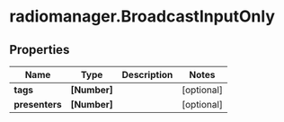 # radiomanager.BroadcastInputOnly

## Properties

Name | Type | Description | Notes
------------ | ------------- | ------------- | -------------
**tags** | **[Number]** |  | [optional] 
**presenters** | **[Number]** |  | [optional] 


